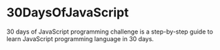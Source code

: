 # 30DaysOfJavaScript
30 days of JavaScript programming challenge is a step-by-step guide to learn JavaScript programming language in 30 days.
